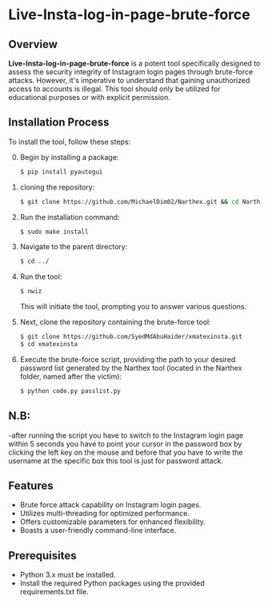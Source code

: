 # Live-Insta-log-in-page-brute-force

## Overview
**Live-Insta-log-in-page-brute-force** is a potent tool specifically designed to assess the security integrity of Instagram login pages through brute-force attacks. However, it's imperative to understand that gaining unauthorized access to accounts is illegal. This tool should only be utilized for educational purposes or with explicit permission.

## Installation Process
To install the tool, follow these steps:

0. Begin by installing a package:
    ```bash
    $ pip install pyautogui

    ```

1. cloning the repository:
    ```bash
    $ git clone https://github.com/MichaelDim02/Narthex.git && cd Narthex
    ```

2. Run the installation command:
    ```bash
    $ sudo make install
    ```

3. Navigate to the parent directory:
    ```bash
    $ cd ../
    ```

4. Run the tool:
    ```bash
    $ nwiz
    ```

    This will initiate the tool, prompting you to answer various questions.

5. Next, clone the repository containing the brute-force tool:
    ```bash
    $ git clone https://github.com/SyedMdAbuHaider/xmatexinsta.git
    $ cd xmatexinsta
    ```

6. Execute the brute-force script, providing the path to your desired password list generated by the Narthex tool (located in the Narthex folder, named after the victim):
    ```bash
    $ python code.py passlist.py
    ```
## N.B:
-after running the script you have to switch to the Instagram login page within 5 seconds you have to point your cursor in the password box by clicking the left key on the mouse and before that you have to write the username at the specific box this tool is just for password attack.


## Features
- Brute force attack capability on Instagram login pages.
- Utilizes multi-threading for optimized performance.
- Offers customizable parameters for enhanced flexibility.
- Boasts a user-friendly command-line interface.

## Prerequisites
- Python 3.x must be installed.
- Install the required Python packages using the provided requirements.txt file.
